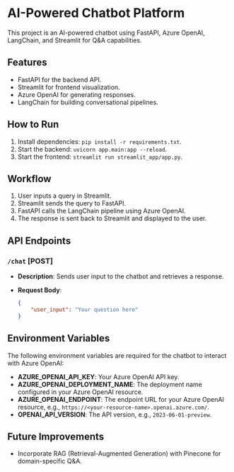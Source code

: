 # AI-Powered Chatbot Platform

This project is an AI-powered chatbot using FastAPI, Azure OpenAI, LangChain, and Streamlit for Q&A capabilities.

## Features

- FastAPI for the backend API.
- Streamlit for frontend visualization.
- Azure OpenAI for generating responses.
- LangChain for building conversational pipelines.

## How to Run

1. Install dependencies: `pip install -r requirements.txt`.
2. Start the backend: `uvicorn app.main:app --reload`.
3. Start the frontend: `streamlit run streamlit_app/app.py`.

## Workflow

1. User inputs a query in Streamlit.
2. Streamlit sends the query to FastAPI.
3. FastAPI calls the LangChain pipeline using Azure OpenAI.
4. The response is sent back to Streamlit and displayed to the user.

## API Endpoints

### `/chat` [POST]

- **Description**: Sends user input to the chatbot and retrieves a response.

- **Request Body**:

  ```json
  {
      "user_input": "Your question here"
  }
  ```
  
## Environment Variables

The following environment variables are required for the chatbot to interact with Azure OpenAI:

- **AZURE_OPENAI_API_KEY**: Your Azure OpenAI API key.
- **AZURE_OPENAI_DEPLOYMENT_NAME**: The deployment name configured in your Azure OpenAI resource.
- **AZURE_OPENAI_ENDPOINT**: The endpoint URL for your Azure OpenAI resource, e.g., `https://<your-resource-name>.openai.azure.com/`.
- **OPENAI_API_VERSION**: The API version, e.g., `2023-06-01-preview`.

## Future Improvements

- Incorporate RAG (Retrieval-Augmented Generation) with Pinecone for domain-specific Q&A.
